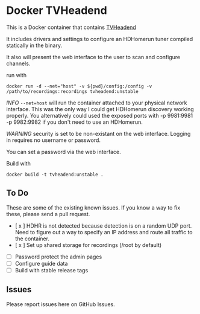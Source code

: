 Docker TVHeadend
================

This is a Docker container that contains [TVHeadend](https://tvheadend.org/)

It includes drivers and settings to configure an HDHomerun tuner compiled statically in the binary.

It also will present the web interface to the user to scan and configure channels.

run with

```
docker run -d --net="host" -v ${pwd}/config:/config -v /path/to/recordings:recordings tvheadend:unstable
```
*INFO* `--net=host` will run the container attached to your physical network interface. This was the only way I could get HDHomerun discovery working properly. You alternatively could used the exposed ports with -p 9981:9981 -p 9982:9982 if you don't need to use an HDHomerun.

*WARNING* security is set to be non-existant on the web interface. Logging in requires no username or password.

You can set a password via the web interface. 

Build with

```
docker build -t tvheadend:unstable .
```
## To Do

These are some of the existing known issues. If you know a way to fix these, please send a pull request.

 - [ x ] HDHR is not detected because detection is on a random UDP port. Need to figure out a way to specify an IP address and route all traffic to the container.
 - [ x ] Set up shared storage for recordings (/root by default)
 - [ ] Password protect the admin pages
 - [ ] Configure guide data
 - [ ] Build with stable release tags

## Issues

Please report issues here on GitHub Issues.
